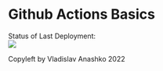 # Github Actions Basics

Status of Last Deployment:<br>
<img src="https://github.com/vladosso806/github-actions-basics/workflows/My-GitHubActions-Basics/badge.svg?branch=main"><br>


Copyleft by Vladislav Anashko 2022
